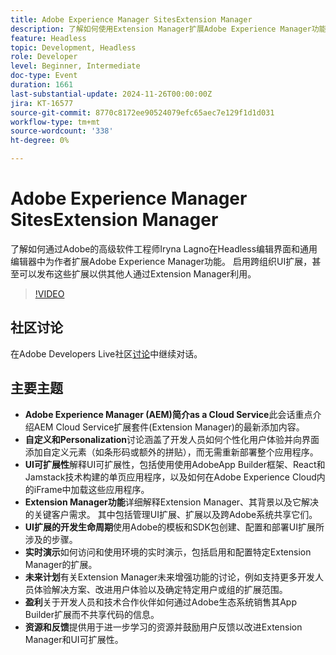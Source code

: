 ```yaml
---
title: Adobe Experience Manager SitesExtension Manager
description: 了解如何使用Extension Manager扩展Adobe Experience Manager功能，从而实现跨组织UI扩展和自定义，而无需重新部署整个应用程序，如Adobe的高级软件工程师Iryna Lagno所示。
feature: Headless
topic: Development, Headless
role: Developer
level: Beginner, Intermediate
doc-type: Event
duration: 1661
last-substantial-update: 2024-11-26T00:00:00Z
jira: KT-16577
source-git-commit: 8770c8172ee90524079efc65aec7e129f1d1d031
workflow-type: tm+mt
source-wordcount: '338'
ht-degree: 0%

---
```



# Adobe Experience Manager SitesExtension Manager

了解如何通过Adobe的高级软件工程师Iryna Lagno在Headless编辑界面和通用编辑器中为作者扩展Adobe Experience Manager功能。 启用跨组织UI扩展，甚至可以发布这些扩展以供其他人通过Extension Manager利用。

>[!VIDEO](https://video.tv.adobe.com/v/3440404/?learn=on&enablevpops)

## 社区讨论

在Adobe Developers Live社区[讨论](https://adobe.ly/48N59Uj)中继续对话。

## 主要主题

* **Adobe Experience Manager (AEM)简介as a Cloud Service**&#x200B;此会话重点介绍AEM Cloud Service扩展套件(Extension Manager)的最新添加内容。
* **自定义和Personalization**&#x200B;讨论涵盖了开发人员如何个性化用户体验并向界面添加自定义元素（如条形码或额外的拼贴），而无需重新部署整个应用程序。
* **UI可扩展性**&#x200B;解释UI可扩展性，包括使用使用AdobeApp Builder框架、React和Jamstack技术构建的单页应用程序，以及如何在Adobe Experience Cloud内的iFrame中加载这些应用程序。
* **Extension Manager功能**&#x200B;详细解释Extension Manager、其背景以及它解决的关键客户需求。 其中包括管理UI扩展、扩展以及跨Adobe系统共享它们。
* **UI扩展的开发生命周期**&#x200B;使用Adobe的模板和SDK包创建、配置和部署UI扩展所涉及的步骤。
* **实时演示**&#x200B;如何访问和使用环境的实时演示，包括启用和配置特定Extension Manager的扩展。
* **未来计划**&#x200B;有关Extension Manager未来增强功能的讨论，例如支持更多开发人员体验解决方案、改进用户体验以及确定特定用户或组的扩展范围。
* **盈利**&#x200B;关于开发人员和技术合作伙伴如何通过Adobe生态系统销售其App Builder扩展而不共享代码的信息。
* **资源和反馈**&#x200B;提供用于进一步学习的资源并鼓励用户反馈以改进Extension Manager和UI可扩展性。